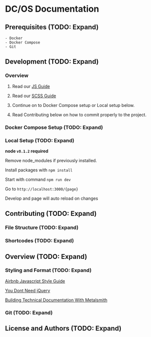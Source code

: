 # DC/OS Documentation

## Prerequisites (TODO: Expand)

    - Docker
    - Docker Compose
    - Git

## Development (TODO: Expand)

### Overview

1. Read our [JS Guide](/js/README.md)

2. Read our [SCSS Guide](/scss/README.md)

3. Continue on to Docker Compose setup or Local setup below.

4. Read Contributing below on how to commit properly to the project.

### Docker Compose Setup (TODO: Expand)

### Local Setup (TODO: Expand)

**node `v8.1.2` required**

Remove node_modules if previously installed.

Install packages with `npm install`

Start with command `npm run dev`

Go to `http://localhost:3000/{page}`

Develop and page will auto reload on changes

## Contributing (TODO: Expand)

### File Structure (TODO: Expand)

### Shortcodes (TODO: Expand)

## Overview (TODO: Expand)

### Styling and Format (TODO: Expand)

[Airbnb Javascript Style Guide](https://github.com/airbnb/javascript)

[You Dont Need jQuery](https://github.com/oneuijs/You-Dont-Need-jQuery)

[Building Technical Documentation With Metalsmith](https://segment.com/blog/building-technical-documentation-with-metalsmith/)

### Git (TODO: Expand)

## License and Authors (TODO: Expand)
